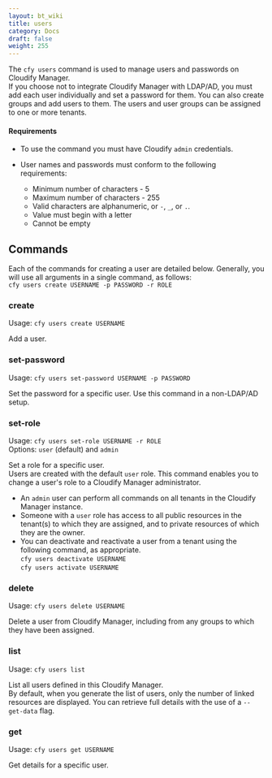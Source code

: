```yaml
---
layout: bt_wiki
title: users
category: Docs
draft: false
weight: 255
---
```


The `cfy users` command is used to manage users and passwords on Cloudify Manager.<br>
If you choose not to integrate Cloudify Manager with LDAP/AD, you must add each user individually and set a password for them. You can also create groups and add users to them. The users and user groups can be assigned to one or more tenants.

#### Requirements

* To use the command you must have Cloudify `admin` credentials.<br>
* User names and passwords must conform to the following requirements:  

  * Minimum number of characters - 5
  * Maximum number of characters - 255
  * Valid characters are alphanumeric, or `-`, `_`, or `.`.
  * Value must begin with a letter
  * Cannot be empty

## Commands
Each of the commands for creating a user are detailed below. Generally, you will use all arguments in a single command, as follows:<br>
`cfy users create USERNAME -p PASSWORD -r ROLE`

### create

Usage: `cfy users create USERNAME`

Add a user.

### set-password

Usage: `cfy users set-password USERNAME -p PASSWORD`

Set the password for a specific user. Use this command in a non-LDAP/AD setup.<br>

### set-role

Usage: `cfy users set-role USERNAME -r ROLE`<br>
Options: `user` (default) and `admin`

Set a role for a specific user. <br>
Users are created with the default `user` role. This command enables you to change a user's role to a Cloudify Manager administrator.  

* An `admin` user can perform all commands on all tenants in the Cloudify Manager instance. 
* Someone with a `user` role has access to all public resources in the tenant(s) to which they are assigned, and to private resources of which they are the owner. 
* You can deactivate and reactivate a user from a tenant using the following command, as appropriate.  
  `cfy users deactivate USERNAME`<br>
  `cfy users activate USERNAME`

### delete

Usage: `cfy users delete USERNAME`

Delete a user from Cloudify Manager, including from any groups to which they have been assigned.

### list

Usage: `cfy users list`

List all users defined in this Cloudify Manager.<br>
By default, when you generate the list of users, only the number of linked resources are displayed. You can retrieve full details with the use of a `--get-data` flag.

### get

Usage: `cfy users get USERNAME`

Get details for a specific user.